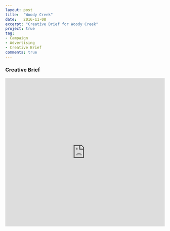 ```yaml
---
layout: post
title:  "Woody Creek"
date:   2016-11-08
excerpt: "Creative Brief for Woody Creek"
project: true
tag:
- Campaign
- Advertising
- Creative Brief
comments: true
---
```


### Creative Brief 
<style>
.responsive-wrap iframe{ max-width: 100%;}
</style>
<div class="responsive-wrap">
	<iframe src="https://docs.google.com/document/d/1l4bEDtlG7jEPHS4dxcWhisvSNPWO9E6raK8ApB8nNTs/pub?embedded=true"  frameborder="0" width="960" height="469" allowfullscreen="true" mozallowfullscreen="true" webkitallowfullscreen="true" ></iframe>
</div>
